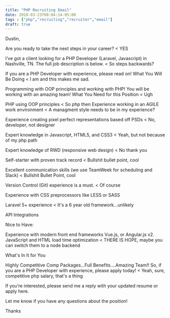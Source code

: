 ```yaml
---
title: "PHP Recruiting Email"
date: 2018-03-23T08:04:14-05:00
tags : ["php","recruiting","recruiter","email"]
draft: true
---
```


Dustin, 

Are you ready to take the next steps in your career? 
< YES

I’ve got a client looking for a PHP Developer (Laravel, Javascript) in Nashville, TN. The full job description is below. 
< So steps backwards?

If you are a PHP Developer with experience, please read on!
What You Will Be Doing
< I am and this makes me sad.

Programming with OOP principles and working with PHP! You will be working with an amazing team!
What You Need for this Position
< Ugh

PHP using OOP principles
< So php then
Experience working in an AGILE work environment
< A managment style needs to be in my experience?

Experience creating pixel perfect representations based off PSDs
< No, developer, not designer

Expert knowledge in Javascript, HTML5, and CSS3
< Yeah, but not because of my php path

Expert knowledge of RWD (responsive web design)
< No thank you

Self-starter with proven track record
< Bullshit bullet point, cool

Excellent communication skills (we use TeamWeek for scheduling and Slack)
< Bullshit Bullet Point, cool

Version Control (Git) experience is a must.
< Of course

Experience with CSS preprocessors like LESS or SASS

Laravel 5+ experience
< It's a 6 year old framework...unlikely

API Integrations

Nice to Have:

Experience with modern front end frameworks Vue.js, or Angular.js v2.
JavaScript and HTML load time optimization
< THERE IS HOPE, maybe you can switch them to a node backend


What's In It for You

Highly Competitive Comp Packages...Full Benefits....Amazing Team!!
So, if you are a PHP Developer with experience, please apply today!
< Yeah, sure, competitive php salary, that's a thing

If you’re interested, please send me a reply with your updated resume or apply here. 

Let me know if you have any questions about the position! 

Thanks

